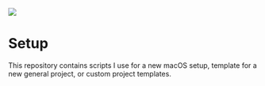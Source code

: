 ![](https://visitor-badge.glitch.me/badge?page_id=lewiuberg.Setup)

# Setup

This repository contains scripts I use for a new macOS setup, template for a new general project, or custom project templates.
